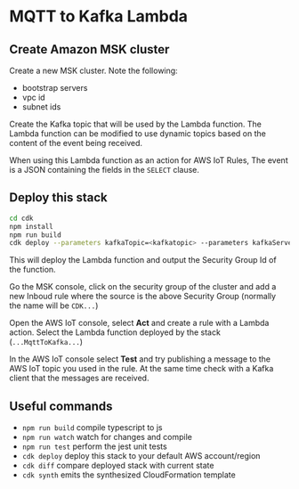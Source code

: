 # MQTT to Kafka Lambda

## Create Amazon MSK cluster

Create a new MSK cluster. Note the following:
- bootstrap servers
- vpc id
- subnet ids

Create the Kafka topic that will be used by the Lambda function. The Lambda function can be modified to use dynamic topics based on the content of the event being received. 

When using this Lambda function as an action for AWS IoT Rules, The event is a JSON containing the fields in the `SELECT` clause.

## Deploy this stack

```bash
cd cdk
npm install
npm run build
cdk deploy --parameters kafkaTopic=<kafkatopic> --parameters kafkaServers=<the kafka bootstrap servers>  --parameters vpcId=<vpc id of MSK> --parameters subnetIds=<subnetId1,subnetId2,... of MSK>
```

This will deploy the Lambda function and output the Security Group Id of the function.

Go the MSK console, click on the security group of the cluster and add a new Inboud rule where the source is the above Security Group (normally the name will be `CDK...`)

Open the AWS IoT console, select **Act** and create a rule with a Lambda action. Select the Lambda function deployed by the stack (`...MqttToKafka...`)

In the AWS IoT console select **Test** and try publishing a message to the AWS IoT topic you used in the rule. At the same time check with a Kafka client that the messages are received. 


## Useful commands

 * `npm run build`   compile typescript to js
 * `npm run watch`   watch for changes and compile
 * `npm run test`    perform the jest unit tests
 * `cdk deploy`      deploy this stack to your default AWS account/region
 * `cdk diff`        compare deployed stack with current state
 * `cdk synth`       emits the synthesized CloudFormation template
